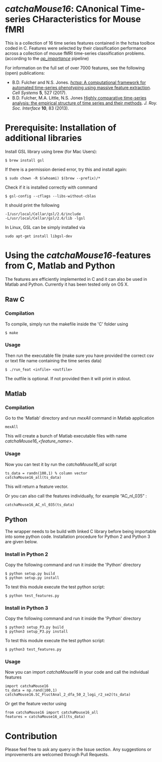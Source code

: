 # *catchaMouse16*: CAnonical Time-series CHaracteristics for Mouse fMRI

This is a collection of 16 time series features contained in the hctsa toolbox coded in C. Features were selected by their classification performance across a collection of mouse fMRI time-series classification problems. (according to the *[op_importance](https://github.com/imraniac/op_importance)* pipeline)

For information on the full set of over 7000 features, see the following (open) publications:

* B.D. Fulcher and N.S. Jones. [_hctsa_: A computational framework for automated time-series phenotyping using massive feature extraction](http://www.cell.com/cell-systems/fulltext/S2405-4712\(17\)30438-6). *Cell Systems* **5**, 527 (2017).
* B.D. Fulcher, M.A. Little, N.S. Jones [Highly comparative time-series analysis: the empirical structure of time series and their methods](http://rsif.royalsocietypublishing.org/content/10/83/20130048.full). *J. Roy. Soc. Interface* **10**, 83 (2013).



# Prerequisite: Installation of additional libraries

Install GSL library using brew (for Mac Users):
```
$ brew install gsl
```
If there is a permission denied error, try this and install again:
```
$ sudo chown -R $(whoami) $(brew --prefix)/*
```
Check if it is installed correctly with command
```
$ gsl-config --cflags --libs-without-cblas
```
It should print the following
```
-I/usr/local/Cellar/gsl/2.6/include
-L/usr/local/Cellar/gsl/2.6/lib -lgsl
```

In Linux, GSL can be simply installed via
```
sudo apt-get install libgsl-dev
```

# Using the *catchaMouse16*-features from C, Matlab and Python

The features are efficiently implemented in C and it can also be used in Matlab and Python. Currently it has been tested only on OS X.

## Raw C

### Compilation

To compile, simply run the makefile inside the 'C' folder using
```
$ make
```

### Usage
Then run the executable file (make sure you have provided the correct csv or text file name containing the time series data)
```
$ ./run_feat <infile> <outfile>
```

The outfile is optional. If not provided then it will print in stdout.


## Matlab

### Compilation
Go to the ‘Matlab' directory and run _mexAll_ command in Matlab application
```
mexAll
```
This will create a bunch of Matlab executable files with name *catchaMouse16_<feature_name>*.

### Usage
Now you can test it by run the *catchaMouse16_all* script 
```
ts_data = randn(100,1) % column vector
catchaMouse16_all(ts_data)
```
This will return a feature vector.

Or you can also call the features individually, for example “AC_nl_035” :
```
catchaMouse16_AC_nl_035(ts_data)
```

## Python

The wrapper needs to be build with linked C library before being importable into some python code. Installation procedure for Python 2 and Python 3 are given below.

### Install in Python 2
Copy the following command and run it inside the 'Python' directory
```
$ python setup.py build
$ python setup.py install
```
To test this module execute the test python script:
```
$ python test_features.py
```
### Install in Python 3
Copy the following command and run it inside the 'Python' directory
```
$ python3 setup_P3.py build
$ python3 setup_P3.py install
```
To test this module execute the test python script:
```
$ python3 test_features.py
```

### Usage
Now you can import *catchaMouse16* in your code and call the individual features

```
import catchaMouse16
ts_data = np.rand(100,1)
catchaMouse16.SC_FluctAnal_2_dfa_50_2_logi_r2_se2(ts_data)
```

Or get the feature vector using
```
from catchaMouse16 import catchaMouse16_all
features = catchaMouse16_all(ts_data)
```

# Contribution

Please feel free to ask any query in the Issue section. Any suggestions or improvements are welcomed through Pull Requests.
